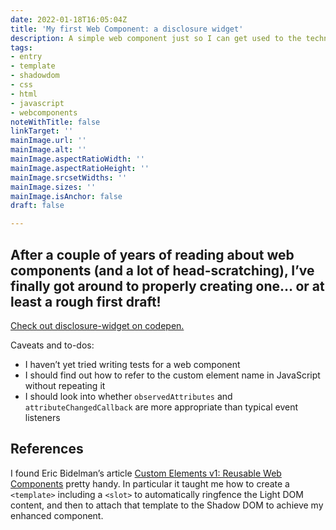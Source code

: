```yaml
---
date: 2022-01-18T16:05:04Z
title: 'My first Web Component: a disclosure widget'
description: A simple web component just so I can get used to the technologies
tags:
- entry
- template
- shadowdom
- css
- html
- javascript
- webcomponents
noteWithTitle: false
linkTarget: ''
mainImage.url: ''
mainImage.alt: ''
mainImage.aspectRatioWidth: ''
mainImage.aspectRatioHeight: ''
mainImage.srcsetWidths: ''
mainImage.sizes: ''
mainImage.isAnchor: false
draft: false

---
```

After a couple of years of reading about web components (and a lot of head-scratching), I’ve finally got around to properly creating one… or at least a rough first draft!
---

[Check out disclosure-widget on codepen.](https://codepen.io/fuzzylogicx/pen/MWERKQo/?editors=1010)

Caveats and to-dos:
- I haven’t yet tried writing tests for a web component
- I should find out how to refer to the custom element name in JavaScript without repeating it
- I should look into whether `observedAttributes` and `attributeChangedCallback` are more appropriate than typical event listeners

## References

I found Eric Bidelman’s article [Custom Elements v1: Reusable Web Components](https://developers.google.com/web/fundamentals/web-components/customelements) pretty handy. In particular it taught me how to create a `<template>` including a `<slot>` to automatically ringfence the Light DOM content, and then to attach that template to the Shadow DOM to achieve my enhanced component.
